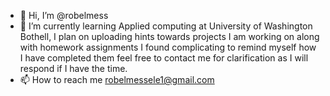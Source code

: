 - 👋 Hi, I’m @robelmess 
- 🌱 I’m currently learning Applied computing at University of Washington Bothell,
I plan on uploading hints towards projects I am working on along with homework assignments I found complicating to remind myself
how I have completed them feel free to contact me for clarification as I will respond if I have the time.
- 📫 How to reach me robelmessele1@gmail.com

<!---
robelmess/robelmess is a ✨ special ✨ repository because its `README.md` (this file) appears on your GitHub profile.
You can click the Preview link to take a look at your changes.
--->
